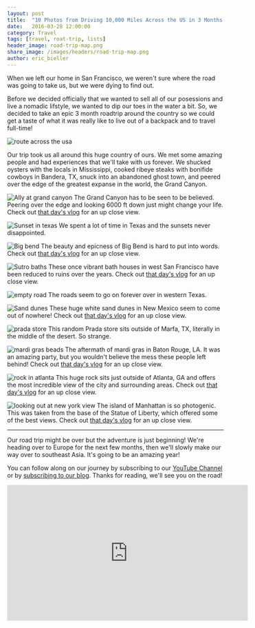 ```yaml
---
layout: post
title:  "10 Photos from Driving 10,000 Miles Across the US in 3 Months."
date:   2016-03-28 12:00:00
category: Travel
tags: [travel, roat-trip, lists]
header_image: road-trip-map.png
share_image: /images/headers/road-trip-map.png
author: eric_bieller
---
```


When we left our home in San Francisco, we weren't sure where the road was going to take us, but we were dying to find out.

Before we decided officially that we wanted to sell all of our posessions and live a nomadic lifstyle, we wanted to dip our toes in the water a bit. So, we decided to take an epic 3 month roadtrip around the country so we could get a taste of what it was really like to live out of a backpack and to travel full-time!

![route across the usa](/images/uploads/road-trip-map.png)

Our trip took us all around this huge country of ours. We met some amazing people and had experiences that we'll take with us forever. We shucked oysters with the locals in Mississippi, cooked ribeye steaks with bonifide cowboys in Bandera, TX, snuck into an abandoned ghost town, and peered over the edge of the greatest expanse in the world, the Grand Canyon.

![Ally at grand canyon](/images/uploads/ally-grand-canyon.jpg)
The Grand Canyon has to be seen to be believed. Peering over the edge and looking 6000 ft down just might change your life. Check out [that day's vlog](https://www.youtube.com/watch?v=QQTUyZF_1f0) for an up close view.

![Sunset in texas](/images/uploads/texas-sunset.jpg)
We spent a lot of time in Texas and the sunsets never disappointed.

![Big bend](/images/uploads/allison-eric-big-bend.png)
The beauty and epicness of Big Bend is hard to put into words. Check out [that day's vlog](https://www.youtube.com/watch?v=Fr3DnW5qyXE) for an up close view.

![Sutro baths](/images/uploads/allison-sutro-baths-san-francisco.jpg)
These once vibrant bath houses in west San Francisco have been reduced to ruins over the years. Check out [that day's vlog](https://www.youtube.com/watch?v=omOho20_RtQ) for an up close view.

![empty road](/images/uploads/on-the-road.jpg)
The roads seem to go on forever over in western Texas.

![Sand dunes](/images/uploads/dunes.jpg)
These huge white sand dunes in New Mexico seem to come out of nowhere! Check out [that day's vlog](https://www.youtube.com/watch?v=PCoXUeY9aKw) for an up close view.

![prada store](/images/uploads/prada-marfa.jpg)
This random Prada store sits outside of Marfa, TX, literally in the middle of the desert. So strange.

![mardi gras beads](/images/uploads/beads.jpg)
The aftermath of mardi gras in Baton Rouge, LA. It was an amazing party, but you wouldn't believe the mess these people left behind! Check out [that day's vlog](https://www.youtube.com/watch?v=iM4zqlxLzEw) for an up close view.

![rock in atlanta](/images/uploads/stone-mountain.jpg)
This huge rock sits just outside of Atlanta, GA and offers the most incredible view of the city and surrounding areas. Check out [that day's vlog](https://www.youtube.com/watch?v=k7ajq61CuRE) for an up close view.

![looking out at new york view](/images/uploads/nyc-view.jpg)
The island of Manhattan is so photogenic. This was taken from the base of the Statue of Liberty, which offered some of the best views. Check out [that day's vlog](https://www.youtube.com/watch?v=UMWr6azqyOw) for an up close view. 

----

Our road trip might be over but the adventure is just beginning! We're heading over to Europe for the next few months, then we'll slowly make our way over to southeast Asia. It's going to be an amazing year!

You can follow along on our journey by subscribing to our [YouTube Channel](https://www.youtube.com/c/TheEndlessAdventure?sub_confirmation=1) or by [subscribing to our blog](http://conversational.us6.list-manage.com/subscribe?u=f210e827b5997f97a4c359077&id=cbb27cac9e). Thanks for reading, we'll see you on the road!

<iframe width="560" height="315" src="https://www.youtube.com/embed/Qm7a1IA7oQ8" frameborder="0" allowfullscreen></iframe>
